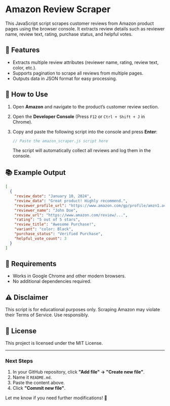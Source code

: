 # Amazon Review Scraper

This JavaScript script scrapes customer reviews from Amazon product pages using the browser console. It extracts review details such as reviewer name, review text, rating, purchase status, and helpful votes.

## 📌 Features
- Extracts multiple review attributes (reviewer name, rating, review text, color, etc.).
- Supports pagination to scrape all reviews from multiple pages.
- Outputs data in JSON format for easy processing.

## 🚀 How to Use
1. Open **Amazon** and navigate to the product’s customer review section.
2. Open the **Developer Console** (Press `F12` or `Ctrl + Shift + J` in Chrome).
3. Copy and paste the following script into the console and press **Enter**:

   ```js
   // Paste the amazon_scraper.js script here
   ```

   The script will automatically collect all reviews and log them in the console.

## 📚 Example Output
```json
[
  {
    "review_date": "January 10, 2024",
    "review_data": "Great product! Highly recommend.",
    "reviewer_profile_url": "https://www.amazon.com/gp/profile/amzn1.account...",
    "reviewer_name": "John Doe",
    "review_url": "https://www.amazon.com/review/...",
    "rating": "5 out of 5 stars",
    "review_title": "Awesome Purchase!",
    "variant": "color: Black",
    "purchase_status": "Verified Purchase",
    "helpful_vote_count": 3
  }
]
```

## 🔧 Requirements
- Works in Google Chrome and other modern browsers.
- No additional dependencies required.

## ⚠️ Disclaimer
This script is for educational purposes only.
Scraping Amazon may violate their Terms of Service. Use responsibly.

## 📛 License
This project is licensed under the MIT License.

---

### **Next Steps**
1. In your GitHub repository, click **"Add file" → "Create new file"**.  
2. Name it `README.md`.  
3. Paste the content above.  
4. Click **"Commit new file"**.

Let me know if you need further modifications! 🚀
